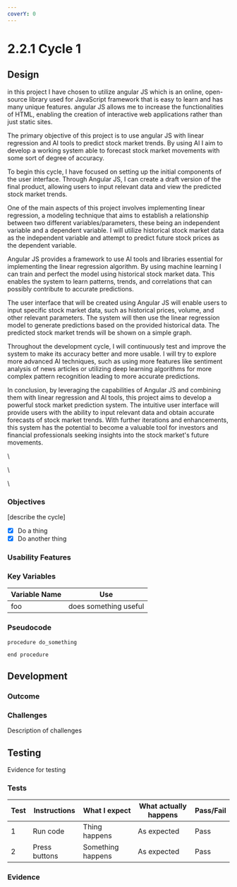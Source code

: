 ```yaml
---
coverY: 0
---
```


# 2.2.1 Cycle 1

## Design



in this project I have chosen to utilize angular JS which is an online, open-source library used for JavaScript framework that is easy to learn and has many unique features. angular JS allows me to increase the functionalities of HTML, enabling the creation of interactive web applications rather than just static sites.

The primary objective of this project is to use angular JS with linear regression and AI tools to predict stock market trends. By using AI I aim to develop a working system able to  forecast stock market movements with some sort of degree of accuracy.

To begin this cycle, I have focused on setting up the initial components of the user interface. Through Angular JS, I can create a draft version of the final product, allowing users to input relevant data and view the predicted stock market trends.

One of the main aspects of this project involves implementing linear regression, a  modeling technique that aims to establish a relationship between  two different variables/parameters, these being an independent variable and a dependent variable. I will utilize historical stock market data as the independent variable and attempt to predict future stock prices as the dependent variable.

Angular JS provides a framework to use AI tools and libraries essential for implementing the linear regression algorithm. By using machine learning I can train and perfect the model using historical stock market data. This enables the system to learn patterns, trends, and correlations that can possibly contribute to accurate predictions.

The user interface that will be created using Angular JS will enable users to input specific stock market data, such as historical prices, volume, and other relevant parameters. The system will then use the  linear regression model to generate predictions based on the provided historical data. The predicted stock market trends will be shown on a simple graph.

Throughout the development cycle, I will continuously test and improve the system to make its accuracy better and more usable. I will try to explore more advanced AI techniques, such as using more features like sentiment analysis of news articles or utilizing deep learning algorithms for more complex pattern recognition leading to more accurate predictions.

In conclusion, by leveraging the capabilities of Angular JS and combining them with linear regression and AI tools, this project aims to develop a powerful stock market prediction system. The intuitive user interface will provide users with the ability to input relevant data and obtain accurate forecasts of stock market trends. With further iterations and enhancements, this system has the potential to become a valuable tool for investors and financial professionals seeking insights into the stock market's future movements.

\


\


\












### Objectives

\[describe the cycle]

* [x] Do a thing
* [x] Do another thing

### Usability Features

### Key Variables

| Variable Name | Use                   |
| ------------- | --------------------- |
| foo           | does something useful |

### Pseudocode

```
procedure do_something
    
end procedure
```

## Development

### Outcome

### Challenges

Description of challenges

## Testing

Evidence for testing

### Tests

| Test | Instructions  | What I expect     | What actually happens | Pass/Fail |
| ---- | ------------- | ----------------- | --------------------- | --------- |
| 1    | Run code      | Thing happens     | As expected           | Pass      |
| 2    | Press buttons | Something happens | As expected           | Pass      |

### Evidence
